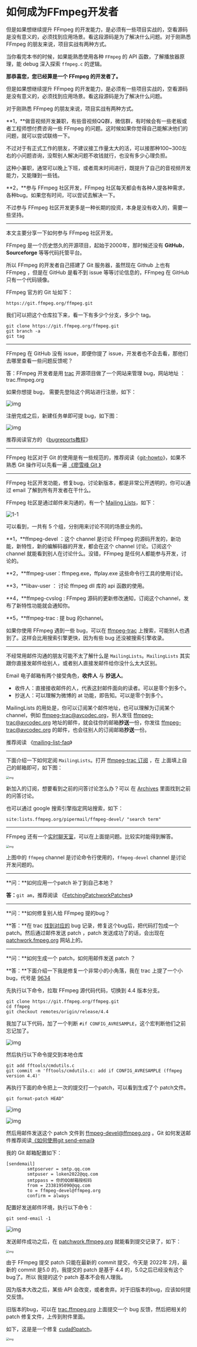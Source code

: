 # 如何成为FFmpeg开发者
<div id="meta-description---">但是如果想继续提升 FFmpeg 的开发能力，是必须有一些项目实战的，空看源码是没有意义的，必须找到应用场景。看这段源码是为了解决什么问题。对于刚熟悉 FFmpeg 的朋友来说，项目实战有两种方式。</div>

当你看完本书的时候，如果能熟悉使用各种 `FFmpeg` 的 API 函数，了解播放器原理，能 debug 深入探索 `ffmpeg.c` 的逻辑。

**那恭喜您，您已经算是一个 FFmpeg 的开发者了。**

但是如果想继续提升 FFmpeg 的开发能力，是必须有一些项目实战的，空看源码是没有意义的，必须找到应用场景。看这段源码是为了解决什么问题。

对于刚熟悉 FFmpeg 的朋友来说，项目实战有两种方式。

**1，**做音视频开发兼职，有些音视频QQ群，微信群，有时候会有一些老板或者工程师想付费咨询一些 FFmpeg 的问题。这时候如果你觉得自己能解决他们的问题，就可以尝试联络一下。

不过对于有正式工作的朋友，不建议接工作量太大的活，可以接那种100~300左右的小问题咨询，没帮别人解决问题不收钱就行，也没有多少心理负担。

这种小兼职，通常可以晚上下班，或者周末时间进行，既提升了自己的音视频开发能力，又能赚到一些钱。

**2，**参与 FFmpeg 社区开发，FFmpeg 社区每天都会有各种人提各种需求，各种bug。如果您有时间，可以尝试去解决一下。

不过参与  FFmpeg 社区开发更多是一种长期的投资，本身是没有收入的，需要一些坚持。

----

本文主要分享一下如何参与 FFmpeg 社区开发。

FFmpeg 是一个历史悠久的开源项目，起始于2000年，那时候还没有 **GitHub**，**Sourceforge** 等等代码托管平台。

所以 FFmpeg 的开发者自己搭建了 Git 服务器，虽然现在 Github 上也有 FFmpeg ，但是在 GitHub 是看不到 issue 等等讨论信息的，FFmpeg 在 GitHub 只有一个代码镜像。

FFmpeg 官方的 Git 址如下：

```
https://git.ffmpeg.org/ffmpeg.git
```

我们可以把这个仓库拉下来，看一下有多少个分支，多少个 tag。

```
git clone https://git.ffmpeg.org/ffmpeg.git
git branch -a
git tag
```

---

FFmpeg 在 GitHub 没有 issue，即便你提了 issue，开发者也不会去看，那他们去哪里查看一些问题反馈呢？

答：FFmpeg 开发者是用 [trac](https://trac.edgewall.org/) 开源项目做了一个网站来管理 bug，网站地址 ：trac.ffmpeg.org

如果你想提 bug， 需要先登陆这个网站进行注册，如下：

![img](https://www.xianwaizhiyin.net/wp-content/uploads/2022/02/contribute-1-0-1.png)

注册完成之后，新建任务单即可提 bug，如下图：

![img](https://www.xianwaizhiyin.net/wp-content/uploads/2022/02/contribute-1-2-1.png)

推荐阅读官方的 《[bugreports教程](https://ffmpeg.org/bugreports.html)》

---

FFmpeg 社区对于 Git 的使用是有一些规范的，推荐阅读《[git-howto](https://ffmpeg.org/git-howto.html)》，如果不熟悉 Git 操作可以先看一遍 [《廖雪峰 Git 》](https://www.liaoxuefeng.com/wiki/896043488029600)

---

FFmpeg 社区开发功能，修复bug，讨论新版本，都是非常公开透明的，你可以通过 email 了解到所有开发者在干什么。

FFmpeg 社区是通过邮件来沟通的，有一个 [Mailing Lists](https://ffmpeg.org/contact.html#MailingLists)，如下：

![1-1](be_contributor\1-1.jpg)

可以看到，一共有 5 个组，分别用来讨论不同的场景业务的。

**1，**ffmpeg-devel ：这个 channel 是讨论 FFmpeg 的源码开发的，新功能，新特性，新的编解码器的开发，都会在这个 channel 讨论。订阅这个 channel 就能看到别人在讨论什么。没错，FFmpeg 是任何人都能参与开发，讨论的。

**2，**ffmpeg-user：ffmpeg.exe，ffplay.exe 这些命令行工具的使用讨论。

**3，**libav-user ： 讨论 ffmpeg dll 库的 api 函数的使用。

**4，**ffmpeg-cvslog : FFmpeg 源码的更新修改通知，订阅这个channel，发布了新特性功能就会通知你。

**5，**ffmpeg-trac : 提 bug 的channel。

如果你使用 FFmpeg 遇到一些 bug，可以在 [ffmpeg-trac](https://ffmpeg.org/pipermail/ffmpeg-trac) 上搜索，可能别人也遇到了。这样会比用搜索引擎更快，因为有些 bug 还没被搜索引擎收录。

---

不经常用邮件沟通的朋友可能不太了解什么是 `MailingLists`。`MailingLists` 其实跟你直接发邮件给别人，或者别人直接发邮件给你没什么太大区别。

Email 电子邮箱有两个接受角色，**收件人** 与 **抄送人**。

- 收件人：直接接收邮件的人，代表这封邮件面向的读者。可以是零个到多个。
- 抄送人：可以理解为微博的 at 功能，即告知。可以是零个到多个。

MailingLists 的用处是，你可以订阅某个邮件地址，也可以理解为订阅某个channel，例如 [ffmpeg-trac@avcodec.org](mailto:ffmpeg-trac@avcodec.org)，别人发往 [ffmpeg-trac@avcodec.org](mailto:ffmpeg-trac@avcodec.org) 地址的邮件，就会往你的邮箱**抄送**一份，你发往 [ffmpeg-trac@avcodec.org](mailto:ffmpeg-trac@avcodec.org) 的邮件，也会往别人的订阅邮箱**抄送**一份。

推荐阅读 《[mailing-list-faq](https://ffmpeg.org/mailing-list-faq.html)》

---

下面介绍一下如何定阅 `MailingLists`。打开 [ffmpeg-trac 订阅](https://lists.ffmpeg.org/mailman/listinfo/ffmpeg-trac) ，在 上面填上自己的邮箱即可，如下图：

<img src="https://www.xianwaizhiyin.net/wp-content/uploads/2022/02/contribute-1-3.png" alt="img" style="zoom:50%;" />

新加入的订阅，想要看到之前的问答讨论怎么办？可以 在 [Archives](https://ffmpeg.org/mailing-list-faq.html#toc-Archives) 里面找到之前的问答讨论。

也可以通过 google 搜索引擎指定网站搜索，如下：

```
site:lists.ffmpeg.org/pipermail/ffmpeg-devel/ "search term"
```

---

FFmpeg 还有一个[实时聊天室](https://kiwiirc.com/nextclient/irc.libera.chat/?channels=#ffmpeg,#ffmpeg-devel)，可以在上面提问题。比较实时能得到解答。

<img src="https://www.xianwaizhiyin.net/wp-content/uploads/2022/02/contribute-1-4-1.png" alt="img" style="zoom:50%;" />

上图中的 `ffmpeg` channel 是讨论命令行使用的，`ffmpeg-devel` channel 是讨论开发问题的。

---

**问：**如何应用一个patch 补丁到自己本地？

**答：**`git am`，推荐阅读 《[FetchingPatchworkPatches]( https://trac.ffmpeg.org/wiki/FetchingPatchworkPatches)》

---

**问：**如何修复别人给 FFmpeg 提的bug？

**答：**在 trac [找到对应的](https://trac.ffmpeg.org/) bug 记录，修复这个bug后，把代码打包成一个 patch。然后通过邮件发送 patch ，patch 发送成功了的话，会出现在 [patchwork.fmpeg.org](https://patchwork.fmpeg.org) 网站上的。 

---

**问：**如何生成一个 patch，如何用邮件发送 patch ？

**答：**下面介绍一下我是修复一个非常小的小角落，我在 trac 上提了一个小bug，代号是 [9634](https://trac.ffmpeg.org/ticket/9634) 

先执行以下命令，拉取 FFmpeg 源代码代码，切换到 4.4 版本分支。

```
git clone https://git.ffmpeg.org/ffmpeg.git
cd ffmpeg
git checkout remotes/origin/release/4.4
```

我加了以下代码，加了一个判断 `#if CONFIG_AVRESAMPLE`，这个宏判断他们之前忘记加了。

![img](https://www.xianwaizhiyin.net/wp-content/uploads/2022/02/contribute-1-3-2.png)

然后执行以下命令提交到本地仓库

```
git add fftools/cmdutils.c 
git commit -m 'fftools/cmdutils.c: add if CONFIG_AVRESAMPLE (ffmpeg version 4.4)'
```

再执行下面的命令把上一次的提交打一个patch，可以看到生成了个 patch文件。

```
git format-patch HEAD^
```

![img](https://www.xianwaizhiyin.net/wp-content/uploads/2022/02/contribute-1-3-5.png)

![img](https://www.xianwaizhiyin.net/wp-content/uploads/2022/02/contribute-1-3-6.png)

然后用邮件发送这个 patch 文件到  [ffmpeg-devel@ffmpeg.org](mailto:ffmpeg-devel@ffmpeg.org)  。Git 如何发送邮件推荐阅读[《如何使用git send-email》](https://www.jianshu.com/p/fb09b6a87533)

我的 Git 邮箱配置如下：

```
[sendemail]
        smtpserver = smtp.qq.com
        smtpuser = loken2022@qq.com
        smtppass = 你的QQ邮箱授权码
        from = 2338195090@qq.com
        to = ffmpeg-devel@ffmpeg.org
        confirm = always
```

配置好发送邮件环境，执行以下命令：

```
git send-email -1
```

![img](https://www.xianwaizhiyin.net/wp-content/uploads/2022/02/contribute-1-3-7.png)

发送邮件成功之后，在 [patchwork.ffmpeg.org](https://patchwork.ffmpeg.org/) 就能看到提交记录了，如下：

<img src="https://www.xianwaizhiyin.net/wp-content/uploads/2022/02/contribute-1-3-8.png" alt="img" style="zoom:50%;" />

由于 FFmpeg 提交 patch 只能在最新的 commit 提交，今天是 2022年 2月，最新的 commit 是5.0 的，我提交的 patch 是基于 4.4 的，5.0之后已经没有这个bug了。所以 我提的这个 patch 基本不会有人理我。

因为版本大改之后，某些 API 会改变，或者舍弃。对于旧版本的bug，应该如何提交反馈。

旧版本的bug，可以在 [trac.ffmpeg.org](https://trac.ffmpeg.org/) 上面提交一个 bug 反馈，然后把相关的 patch 修复文件，上传到附件里面。

如下，这是是一个修复 [cuda的patch](https://trac.ffmpeg.org/ticket/9019)。

<img src="https://www.xianwaizhiyin.net/wp-content/uploads/2022/02/contribute-1-3-9.png" alt="img" style="zoom:50%;" />

